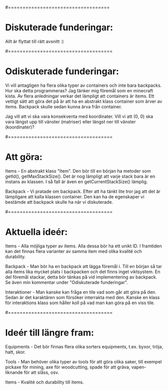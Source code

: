 #===================================
# Diskuterade funderingar:
Allt är flyttat till rätt avsnitt :)

#====================================
# Odiskuterade funderingar:
Vi vill antagligen ha flera olika typer av containers och inte bara backpacks. Hur ska detta programmeras?
Jag tänker mig föremål som en minecraft kista. Av flera anledningar verkar det lämpligt att containers är items. 
Ett vettigt sätt att göra det på är att ha en abstrakt klass container som ärver av items. 
Backpack skulle sedan kunna ärva från container. 

Jag vill att vi ska vara konsekventa med koordinater.
Vill vi att (0, 0) ska vara längst upp till vänster (matriser) eller längst ner till vänster (koordinater)?

#====================================
# Att göra:
Items - En abstrakt klass "Item". Den bör till en början ha metoder som getId(), getMaxStackSize(). 
Det är nog lämpligt att varje stack bara är en instans av klassen. I så fall är även en getCurrentStackSize() lämplig. 

Backpack - Vi pratade om backpack. Efter att ha tänkt lite tror jag att det är lämpligare att kalla klassen container. 
Den kan ha de egenskaper vi bestämde att backpack skulle ha när vi diskuterade. 

#====================================
# Aktuella ideér:
Items - Alla möjliga typer av items. Alla dessa bör ha ett unikt ID. I framtiden kan det finnas flera
varianter av samma item med olika kvalité och durability.  

Backpack - Man bör ha en backpack att lägga föremål i. Till en början så tar alla items
lika mycket plats i backpacken och det finns inget viktsystem. En del föremål stackar,
detta bör tänkas på vid implementering av backpack. Se även min kommentar under "Odiskuterade funderingar". 

Interaktioner - Man kanske kan fråga en tile vad som går att göra på den. Sedan är det karaktären som försöker interrakta med den. 
Kanske en klass för interaktions klass som håller koll på vad man kan göra på en viss tile. 

#====================================
# Ideér till längre fram: 
Equipments - Det bör finnas flera olika sorters equipments, t.ex. byxor, tröja, hatt, skor. 

Tools - Man behöver olika typer av tools för att göra olika saker, till exempel pickaxe för mining, axe för woodcutting,
spade för att gräva, vapen-liknande för att slåss, osv. 

Items - Kvalité och durability till items.